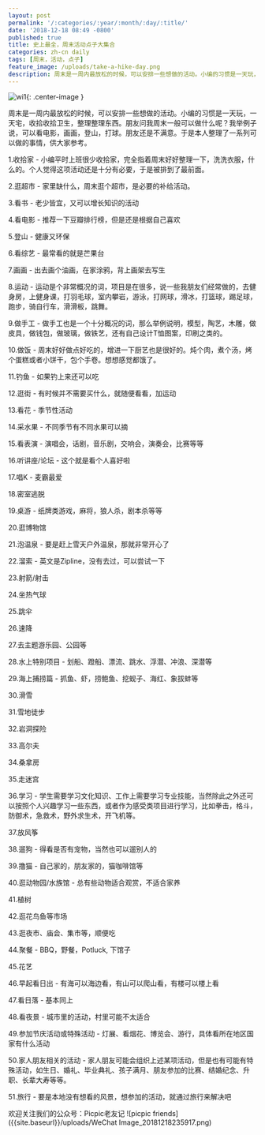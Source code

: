 ```yaml
---
layout: post
permalink: '/:categories/:year/:month/:day/:title/'
date: '2018-12-18 08:49 -0800'
published: true
title: 史上最全，周末活动点子大集合
categories: zh-cn daily
tags: [周末，活动，点子]
feature_image: /uploads/take-a-hike-day.png
description: 周末是一周内最放松的时候，可以安排一些想做的活动。小编的习惯是一天玩，一天宅，收拾收拾卫生，整理整理东西。朋友问我周末一般可以做什么呢？我举例子说，可以看电影，画画，登山，打球。朋友还是不满意。于是本人整理了一系列可以做的事情，供大家参考。
---
```

![wi1]({{site.baseurl}}/uploads/take-a-hike-day.png){: .center-image }


周末是一周内最放松的时候，可以安排一些想做的活动。小编的习惯是一天玩，一天宅，收拾收拾卫生，整理整理东西。朋友问我周末一般可以做什么呢？我举例子说，可以看电影，画画，登山，打球。朋友还是不满意。于是本人整理了一系列可以做的事情，供大家参考。

1.收拾家 - 小编平时上班很少收拾家，完全指着周末好好整理一下，洗洗衣服，什么的。个人觉得这项活动还是十分有必要，于是被排到了最前面。

2.逛超市 - 家里缺什么，周末逛个超市，是必要的补给活动。

3.看书 - 老少皆宜，又可以增长知识的活动

4.看电影 - 推荐一下豆瓣排行榜，但是还是根据自己喜欢

5.登山 - 健康又环保

6.看综艺 - 最常看的就是芒果台

7.画画 - 出去画个油画，在家涂鸦，背上画架去写生

8.运动 - 运动是个非常概况的词，项目是在很多，说一些我朋友们经常做的，去健身房，上健身课，打羽毛球，室内攀岩，游泳，打网球，滑冰，打篮球，踢足球，跑步，骑自行车，滑滑板，跳舞。

9.做手工 - 做手工也是一个十分概况的词，那么举例说明，模型，陶艺，木雕，做皮具，做钱包，做玻璃，做铁艺，还有自己设计T恤图案，印刷之类的。

10.做饭 - 周末好好做点好吃的，增进一下厨艺也是很好的。炖个肉，煮个汤，烤个蛋糕或者小饼干，包个手卷。想想感觉都饿了。

11.钓鱼 - 如果钓上来还可以吃

12.逛街 - 有时候并不需要买什么，就随便看看，加运动

13.看花 - 季节性活动

14.采水果 - 不同季节有不同水果可以摘

15.看表演 - 演唱会，话剧，音乐剧，交响会，演奏会，比赛等等

16.听讲座/论坛 - 这个就是看个人喜好啦

17.唱K - 麦霸最爱

18.密室逃脱

19.桌游 - 纸牌类游戏，麻将，狼人杀，剧本杀等等

20.逛博物馆

21.泡温泉 - 要是赶上雪天户外温泉，那就非常开心了

22.溜索 - 英文是Zipline，没有去过，可以尝试一下

23.射箭/射击

24.坐热气球

25.跳伞

26.速降

27.去主题游乐园、公园等

28.水上特别项目 - 划船、蹬船、漂流、跳水、浮潜、冲浪、深潜等

29.海上捕捞篇 - 抓鱼、虾，捞鲍鱼、挖蚬子、海红、象拔蚌等

30.滑雪

31.雪地徒步

32.岩洞探险

33.高尔夫

34.桑拿房

35.走迷宫

36.学习 - 学生需要学习文化知识、工作上需要学习专业技能，当然除此之外还可以按照个人兴趣学习一些东西，或者作为感受类项目进行学习，比如拳击，格斗，防御术，急救术，野外求生术，开飞机等。

37.放风筝

38.遛狗 - 得看是否有宠物，当然也可以遛别人的

39.撸猫 - 自己家的，朋友家的，猫咖啡馆等

40.逛动物园/水族馆 - 总有些动物适合观赏，不适合家养

41.植树

42.逛花鸟鱼等市场

43.逛夜市、庙会、集市等，顺便吃

44.聚餐 - BBQ，野餐，Potluck, 下馆子

45.花艺

46.早起看日出 - 有海可以海边看，有山可以爬山看，有楼可以楼上看

47.看日落 - 基本同上

48.看夜景 - 城市里的活动，村里可能不太适合

49.参加节庆活动或特殊活动 - 灯展、看烟花、博览会、游行，具体看所在地区国家有什么活动

50.家人朋友相关的活动 - 家人朋友可能会组织上述某项活动，但是也有可能有特殊活动，如生日、婚礼、毕业典礼、孩子满月、朋友参加的比赛、结婚纪念、升职、长辈大寿等等。

51.旅行 - 要是本地没有想看的风景，想参加的活动，就通过旅行来解决吧

欢迎关注我们的公众号：Picpic老友记
![picpic friends]({{site.baseurl}}/uploads/WeChat Image_20181218235917.png)